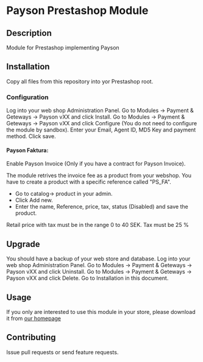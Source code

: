 # Payson Prestashop Module

## Description

Module for Prestashop implementing Payson

## Installation

Copy all files from this repository into yor Prestashop root. 

### Configuration


Log into your web shop Administration Panel. 
Go to Modules -> Payment & Geteways -> Payson vXX and click Install.
Go to Modules -> Payment & Geteways -> Payson vXX and click Configure (You
do not need to configure the module by sandbox).
Enter your Email, Agent ID, MD5 Key and payment method. Click save.

#### Payson Faktura:
Enable Payson Invoice (Only if you have a contract for Payson Invoice).

The module retrives the invoice fee as a product from your webshop. You have to
create a product with a specific reference called "PS_FA".

* Go to catalog-> product in your admin.
* Click Add new.
* Enter the name, Reference, price, tax, status (Disabled) and save the product.

Retail price with tax must be in the range 0 to 40 SEK.
Tax must be 25 %

## Upgrade

You should have a backup of your web store and database.
Log into your web shop Administration Panel. 
Go to Modules -> Payment & Geteways -> Payson vXX and click Uninstall.
Go to Modules -> Payment & Geteways -> Payson vXX and click Delete.
Go to Installation in this document.

## Usage

If you only are interested to use this module in your store, please download it from [our homepage](https://www.payson.se/integration/moduler/prestashop)

## Contributing

Issue pull requests or send feature requests.
